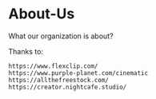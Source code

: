 # About-Us
What our organization is about?

Thanks to:

```
https://www.flexclip.com/
https://www.purple-planet.com/cinematic
https://allthefreestock.com/
https://creator.nightcafe.studio/
```
